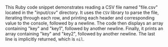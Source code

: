 This Ruby code snippet demonstrates reading a CSV file named "file.csv" located in the "input/csv" directory. It uses the `CSV` library to parse the file, iterating through each row, and printing each header and corresponding value to the console, followed by a newline. The code then displays an array containing "key" and "key1", followed by another newline. Finally, it prints an array containing "key" and "key2", followed by another newline. The last line is implicitly returned, which is `nil`.
